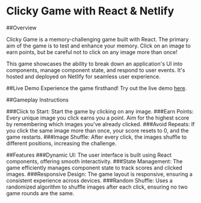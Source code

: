# Clicky Game with React & Netlify

##Overview

Clicky Game is a memory-challenging game built with React. The primary aim of the game is to test and enhance your memory. Click on an image to earn points, but be careful not to click on any image more than once!

This game showcases the ability to break down an application's UI into components, manage component state, and respond to user events. It's hosted and deployed on Netlify for seamless user experience.

##Live Demo
Experience the game firsthand! Try out the live demo [here](https://clicky-game.netlify.com/).

##Gameplay Instructions

###Click to Start: 
Start the game by clicking on any image.
###Earn Points: 
Every unique image you click earns you a point. Aim for the highest score by remembering which images you've already clicked.
###Avoid Repeats: 
If you click the same image more than once, your score resets to 0, and the game restarts.
###Image Shuffle: 
After every click, the images shuffle to different positions, increasing the challenge.

##Features
###Dynamic UI: 
The user interface is built using React components, offering smooth interactivity.
###State Management: 
The game efficiently manages component state to track scores and clicked images.
###Responsive Design: 
The game layout is responsive, ensuring a consistent experience across devices.
###Random Shuffle: 
Uses a randomized algorithm to shuffle images after each click, ensuring no two game rounds are the same.